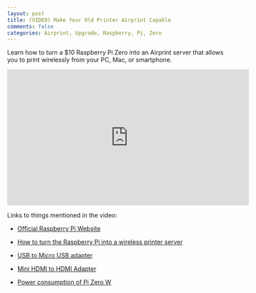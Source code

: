 ```yaml
---
layout: post
title: (VIDEO) Make Your Old Printer Airprint Capable
comments: false
categories: Airprint, Upgrade, Raspberry, Pi, Zero
---
```


Learn how to turn a $10 Raspberry Pi Zero into an Airprint server that
allows you to print wirelessly from your PC, Mac, or smartphone.

<center>
<iframe width="560" height="315" src="https://www.youtube-nocookie.com/embed/2bBoKt-mZh8" frameborder="0" allow="accelerometer; autoplay; clipboard-write; encrypted-media; gyroscope; picture-in-picture" allowfullscreen></iframe>
</center>

Links to things mentioned in the video:

* [Official Raspberry Pi Website](https://www.raspberrypi.org)

* [How to turn the Raspberry Pi into a wireless printer server](https://www.techradar.com/how-to/computing/how-to-turn-the-raspberry-pi-into-a-wireless-printer-server-1312717)

* [USB to Micro USB adapter](https://www.amazon.com/dp/B00N9S9Z0G)

* [Mini HDMI to HDMI Adapter](https://www.amazon.com/dp/B00B2HOS08)

* [Power consumption of Pi Zero W](https://raspberrypi.stackexchange.com/questions/63519/power-consumption-of-pi-zero-w)
